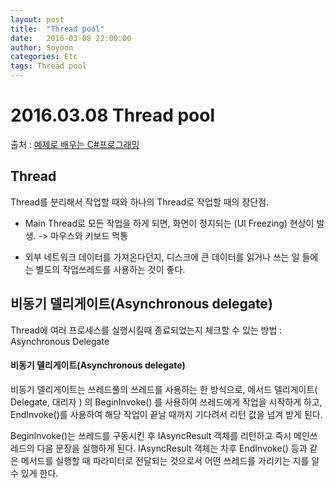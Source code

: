 ---layout: posttitle:  "Thread pool"date:   2016-03-08 22:00:00author: Soyooncategories: Etctags: Thread pool---# 2016.03.08 Thread pool출처 : [예제로 배우는 C#프로그래밍](http://www.csharpstudy.com/Threads/thread.aspx)## Thread
Thread를 분리해서 작업할 때와 하나의 Thread로 작업할  때의 장단점.
- Main Thread로 모든 작업을 하게 되면, 화면이 정지되는 (UI Freezing) 현상이 발생. -> 마우스와 키보드 먹통
- 외부 네트워크 데이터를 가져온다던지, 디스크에 큰 데이터를 읽거나 쓰는 일 들에는 별도의 작업쓰레드를 사용하는 것이 좋다.

## 비동기 델리게이트(Asynchronous delegate)
Thread에 여러 프로세스를 실행시킬때 종료되었는지 체크할 수 있는 방법 : Asynchronous Delegate

#### 비동기 델리게이트(Asynchronous delegate)
비동기 델리게이트는 쓰레드풀의 쓰레드를 사용하는 한 방식으로, 메서드 델리게이트( Delegate, 대리자 ) 의 BeginInvoke() 를 사용하여 쓰레드에게 작업을 시작하게 하고, EndInvoke()를 사용하여 해당 작업이 끝날 때까지 기다려서 리턴 값을 넘겨 받게 된다.

BeginInvoke()는 쓰레드를 구동시킨 후 IAsyncResult 객체를 리턴하고 즉시 메인쓰레드의 다음 문장을 실행하게 된다. IAsyncResult 객체는 차후 EndInvoke() 등과 같은 메서드를 실행할 때 파라미터로 전달되는 것으로서 어떤 쓰레드를 가리키는 지를 알 수 있게 한다.
